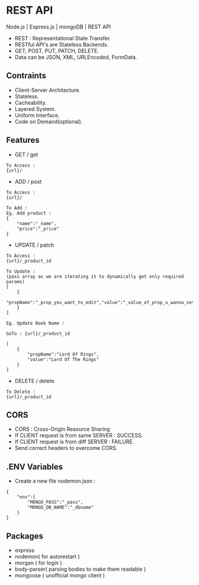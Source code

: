 # REST API

Node.js | Express.js | mongoDB | REST API

- REST : Representational State Transfer.
- RESTful API's are Stateless Backends.
- GET, POST, PUT, PATCH, DELETE.
- Data can be JSON, XML, URLEncoded, FormData.

## Contraints

- Client-Server Architecture.
- Stateless.
- Cacheability.
- Layered System.
- Uniform Interface.
- Code on Demand(optional).

## Features

- GET / get

```
To Access :
{url}/
```

- ADD / post

```
To Access :
{url}/
```

```
To Add :
Eg. Add product : 
{
    "name":"_name",
    "price":"_price"
}

```

- UPDATE / patch

```
To Access :
{url}/_product_id
```

```
To Update :
(pass array as we are iterating it to dynamically get only required params)
[
    {
        "propName":"_prop_you_want_to_edit","value":"_value_of_prop_u_wanna_set"
    }
]
```

```
Eg. Update Book Name :

GoTo : {url}/_product_id

[
    {
        "propName":"Lord Of Rings",
        "value":"Lord Of The Rings"
    }
]

```

- DELETE / delete

```
To Delete :
{url}/_product_id
```


## CORS

- CORS : Cross-Origin Resource Sharing
- If CLIENT request is from same SERVER : SUCCESS.
- If CLIENT request is from diff SERVER : FAILURE.
- Send correct headers to overcome CORS.

## .ENV Variables

- Create a new file nodemon.json :

```
{
    "env":{
        "MONGO_PASS":"_pass",
        "MONGO_DB_NAME":"_dbname"
    }
}
```

## Packages

- express
- nodemon( for autorestart )
- morgan ( for login )
- body-parser( parsing bodies to make them readable )
- mongoose ( unofficial mongo client )
